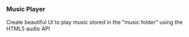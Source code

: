 ### Music Player
  Create beautiful UI to play music stored in the "music folder" using the HTML5 audio API